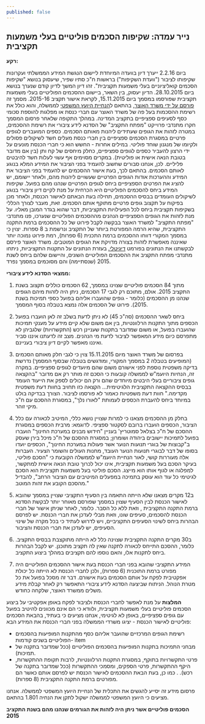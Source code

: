 ```yaml
---
published: false
---
```






## נייר עמדה: שקיפות הסכמים פוליטיים בעלי משמעות תקציבית

**רקע:**

ביום 2.2.16 ייערך דיון בוועדה המיוחדת ליישום הנגשת המידע הממשלתי ועקרונות שקיפותו לציבור ("וועדת השקיפות") בראשות ח"כ סתיו שפיר, שיעסוק בנושא "שקיפות הסכמים קואליציוניים בעלי משמעות תקציבית". זהו דיון המשך לדיון קודם שנערך בנושא ביום 28.10.2015. 
הדיון יעסוק, בין השאר, ביישום ההסכמים הפוליטיים בעלי משמעות תקציבית שפורסמו במסמך ביום 15.11.2015, לקראת אישור תקציב 2015-16. מסמך זה [פורסם על ידי משרד האוצר](http://www.slideshare.net/themarkertlv/ss-55129891), בהתאם ל[הנחיית היועץ המשפטי](http://www.justice.gov.il/Pubilcations/Articles/Documents/PoliticalAgreementGuidelinesDec15.docx) לממשלה, והוא כולל את רשימת ההסכמות בעל פה של משרד האוצר עם חברי כנסת או מפלגות להוספת סכומי כסף לסעיפים ספציפיים בתקציב המדינה.
במהלך התקופה שלאחר פרסום המסמך חקרו מתנדבי פרוייקט "מפתח התקציב" של הסדנא לידע ציבורי את רשימת ההסכמים, במטרה לזהות את הגופים שעתידים ליהנות מאותם הסכמים.
כספים המועברים לגופים פרטיים במסגרת הסכמים ספציפיים בין חברי כנסת מעלים חשד לשיקולים פסולים ולקיומו של מנגנון שוחד פוליטי. במילים אחרות - החשש הוא כי חברי הכנסת מונעים על ידי הרצון להעביר כספים לגופים ספציפיים, כחלק מיחסים של קח ותן (בין אם מדובר בטובת הנאה אישית או פוליטית). במקרים מסוימים אף עשוי לעלות חשד להיבטים פליליים. לכן, אנחנו סבורים שחשוב להעמיד בפני הציבור את המידע המלא בנוגע לאותם הסכמים. בהתאם לכך, בעת אישור ההסכמים יש להעמיד בפני הציבור את המידע וההערכות אודות הגופים הפרטיים שעשויים ליהנות מהם, ולאחר יישומם, יש להציג את הפרטים הספציפיים ביחס לגופים הפרטיים שנהנו מהם בפועל. שקיפות המידע ביחס להסכמים הפוליטיים היא הכרחית על מנת לקיים דיון ציבורי בנוגע לשיקולים העומדים בבסיס ההסכמים, תחילה בעת הבאתם לאישור הכנסת, ולאחר מכן בפיקוח על תקצוב גופים פרטיים מתוקף אותם הסכמים. זאת, מעבר לצורך הכללי בשקיפות תקציבית ביחס לכל הפעילויות התקציביות, דבר שהוא בגדר המובן מאליו.
על מנת לזהות את הגופים הספציפיים הנהנים מההסכמים הפוליטיים שנערכו, פנו מתנדבי "מפתח התקציב" למשרד האוצר בבקשה לקבל פירוט של כל ההסכמים ברמת התקנה התקציבית, שהיא הרמה המפורטת ביותר של התקציב ונרשמת ב 8 ספרות. יצוין כי במסמך המקורי דווחו ההסכמים ברמת התכנית (6 ספרות), רמת פירוט נמוכה יותר שאיננה מאפשרת לזהות בצורה מדויקת את הגופים המוטבים. משרד האוצר פירסם לבקשתנו את הנתונים בפורמט [דיגיטלי.](http://www.mof.gov.il/BudgetSite/statebudget/BUDGET2015_2016/Pages/default.aspx)
בעזרת הנתונים על התקנות התקציביות, ניתחו מתנדבי מפתח התקציב את ההסכמים הפוליטיים השונים, והיישום שלהם ביחס לשנת 2015 (שנסתיימה) והם מסוכמים במסמך נפרד.

**ממצאי הסדנא לידע ציבורי:**
1. מתוך 84 הסכמים פוליטיים שצוינו במסמך, 62 הסכמים כוללים תקצוב בשנת התקציב 2015. אולם, מתוכם רק לגבי 17 הסכמים, ניתן היה לזהות מיהם הגופים שנהנו מן ההסכמים (כלומר - גופים שהועברו אליהם בפועל כספי תמיכות בשנת 2015). פירוט של הסכמים אלה נמצא בטבלה בסוף המסמך.

2. ביחס לשאר ההסכמים (סה"כ 45) לא ניתן לדעת בשלב זה לאן הועברו בפועל הכספים מתוך התקנות הרלוונטיות, בין אם משום שלא קיים מידע על מענקי תמיכות שהועברו בפועל, או משום שמדובר בתקנות שעניינן רכש (התקשרויות) שלגביהן לא מתפרסם כיום מידע המאפשר לציבור לדעת מי הנהנים. מצב זה לדעתנו איננו סביר ואיננו מאפשר לקיים דיון ציבורי בעניינם. 

3. בפרסום של משרד האוצר מיום 15.11.2015 צוין כי לגבי חלק מאותם הסכמים (המופיעים בטבלה 2 במסמך המקורי, ומודגשים בטבלה שבסוף המסמך) נדרשת בדיקה משפטית נוספת לפני אישורם משום שהם מיועדים לגופים ספציפיים. במקרה זה, הנחיות היועמ"ש לממשלה קובעות כי הסכם זה מותר רק אם מדובר "בהקצאה גופים ציבוריים בעלי היבטים מיוחדים שהם ורק הם יכולים לספק את הייעוד העומד בבסיס ההקצאה התקציבית הלגיטימית... הקצאה כזו תחויב בחוות דעת משפטית מקדימה." חוות דעת משפטיות כאמור לא פורסמו לציבור. הצורך בבדיקה בולט במיוחד ביחס להעברת הכספים לעמותת "לאורו נלך", במסגרת ההסכם עם ח"כ מיקי זוהר. 

4. בחלק מן ההסכמים מצאנו כי למרות שצויין נושא כללי, המיטיב לכאורה עם כלל הציבור, הכספים הועברו ברובם לסקטור ספציפי. לדוגמא: מרבית הכספים במסגרת ההסכם של ח"כ בצלאל סמוטריץ' בעניין "חידוש מבנים במערכת החינוך" הועברו בפועל לתמיכות יישובים ביהודה ושומרון; במסגרת ההסכם של ח"כ מיכל בירן שעסק ב"קבוצות של בוגרי תנועות הנוער אשר פעולות במערכת החינוך", הכספים יועדו בסופו של דבר לבוגרי תנועות הנוער העובד, מחנות העולים והשומר הצעיר. העברות אלה מעוררות קושי, לאור הנחיית היועמ"ש לממשלה הקובעת כי "הסכם פוליטי, בעיקר הסכם בעל משמעות תקציבית, אינו יכול לכרוך טובת הנאה אישית למתקשר, למפלגה או לגוף אותו הוא מייצג. הסכם פוליטי בעל משמעות תקציבית הוא הסכם לגיטימי כל עוד הוא עוסק בתמיכה במפעלים המיטיבים עם הציבור הרחב", להבדיל מהסכם הקובע את זהות המוטב."

5. ב12 מקרים מצאנו שלא הייתה התאמה בין הסעיף התקציבי שצויין במסמך שהובא לאישור הכנסת לבין הסעיף שצוין במסמך שפורסם מאוחר יותר לבקשת הסדנא ברמת התקנה התקציבית , וזאת ללא כל הסבר. כלומר, לאחר שניתן אישור של חברי הכנסת להסכמים, סעיפים שונו, וזאת מבלי לעדכן את חברי הכנסת. יש לפרסם הבהרות ביחס לשינוי הסעיפים התקציביים, ויש לדרוש לעתיד כי בכל מקרה של שינוי הסעיפים, יש לעדכן את חברי הכנסת והציבור.

6. ב30 מקרים התקנה התקציבית שצוינה כלל לא הייתה מתוקצבת בבסיס התקציב. כלומר, ההסכם התייחס לכאורה לתקנה שאין לה תקציב מתוכנן. יש לקבל הבהרות ביחס לתקנות אלו, והאם נוספו להם תקציבים במהלך ביצוע התקציב. 

7. המידע התקציבי שהובא בפני חברי הכנסת בעת אישור ההסכמים הפוליטיים היה מפורט ברמת התוכנית (6 ספרות), ולכן לחברי הכנסת לא הייתה כל יכולת אפקטיבית לפקח על אותם הסכמים בעת אישורם. דבר זה מסכל בפועל את כל מטרת הנוהל. הניתוח שביצעה הסדנא לידע ציבורי התאפשר רק לאחר קבלת מידע משלים ממשרד האוצר, שלקחה כחודש. 

**המלצות**
על מנת לאפשר לחברי הכנסת ולציבור לפקח באופן אפקטיבי על ביצוע הסכמים פוליטיים בעלי משמעות תקציבית, ולוודא כי הם אינם מכוונים להיטיב בפועל עם גופים ספציפיים, באופן לא לגיטימי, אנחנו מציעים כי בעתיד, בהבאת הסכמים פוליטיים לאישור הכנסת - יציגו משרדי הממשלה בפני חברי הכנסת את המידע הבא:
- רשימת הגופים המרכזיים שהועבר אליהם כסף מהתקנות המופיעות בהסכמים הפוליטיים בשנים קודמות- item
- מבחני התמיכות בתקנות המופיעות בהסכמים הפוליטיים (ככל שמדובר בתקנה של תמיכות). 
- פרטי התקשרויות בתוקף, במסגרת התקנות הרלוונטיות, לרבות תקופת ההתקשרות, היקף ההתקשרות, פרטי הספקים, ומסמכי ההתקשרות (ככל שמדובר בתקנה של רכש). 
. 
כמו כן, בעת הבאת ההסכמים לאישור הכנסת יש לפרסם אותם כאשר הם מפורטים ברמת התקנה התקציבית (8 ספרות).

פרסום מידע זה יסייע להגשים את התכלית של הנחיית היועץ המשפטי לממשלה. אנחנו מציעים כי היועץ המשפטי לממשלה ישקול לתקן את הנחיה 1.801 בהתאם.



**הסכמים פוליטיים אשר ניתן היה לזהות את הגורמים שנהנו מהם בשנת התקציב 2015**
